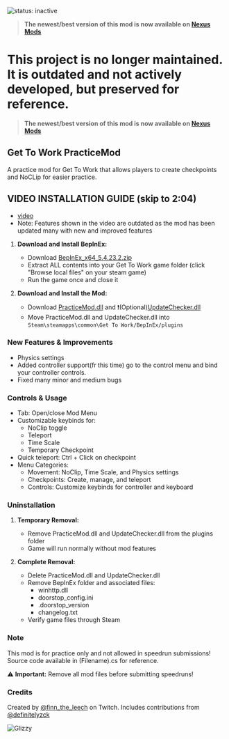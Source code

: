 ![status: inactive](https://img.shields.io/badge/status-inactive-red)
> **The newest/best version of this mod is now available on [Nexus Mods](https://www.nexusmods.com/gettowork/mods/2)**  
# This project is no longer maintained. It is outdated and not actively developed, but preserved for reference.
> **The newest/best version of this mod is now available on [Nexus Mods](https://www.nexusmods.com/gettowork/mods/2)** 




## Get To Work PracticeMod
A practice mod for Get To Work that allows players to create checkpoints and NoCLip for easier practice.

## VIDEO INSTALLATION GUIDE (skip to 2:04) 
   - [video](https://www.youtube.com/watch?v=_EK-lcjYsJo)
   - Note: Features shown in the video are outdated as the mod has been updated many with new and improved features

1. **Download and Install BepInEx:**
   - Download [BepInEx_x64_5.4.23.2.zip](https://github.com/Elwilo3/GTW-practice-mod/raw/refs/heads/main/files/BepInEx_win_x64_5.4.23.2.zip)
   - Extract ALL contents into your Get To Work game folder (click "Browse local files" on your steam game)
   - Run the game once and close it

2. **Download and Install the Mod:**
   - Download [PracticeMod.dll](https://github.com/Elwilo3/GTW-practice-mod/raw/refs/heads/main/files/PracticeModhotfix.dll) and ❗(Optional)[UpdateChecker.dll](https://github.com/Elwilo3/GTW-practice-mod/raw/refs/heads/main/files/UpdateChecker.dll)
   - Move PracticeMod.dll and UpdateChecker.dll into `Steam\steamapps\common\Get To Work/BepInEx/plugins`

### New Features & Improvements
- Physics settings
- Added controller support(fr this time) go to the control menu and bind your controller controls.
- Fixed many minor and medium bugs

### Controls & Usage
- Tab: Open/close Mod Menu
- Customizable keybinds for:
  - NoClip toggle
  - Teleport
  - Time Scale
  - Temporary Checkpoint
- Quick teleport: Ctrl + Click on checkpoint
- Menu Categories:
  - Movement: NoClip, Time Scale, and Physics settings
  - Checkpoints: Create, manage, and teleport
  - Controls: Customize keybinds for controller and keyboard

### Uninstallation
1. **Temporary Removal:**
   - Remove PracticeMod.dll and UpdateChecker.dll from the plugins folder
   - Game will run normally without mod features

2. **Complete Removal:**
   - Delete PracticeMod.dll and UpdateChecker.dll
   - Remove BepInEx folder and associated files:
     - winhttp.dll
     - doorstop_config.ini
     - .doorstop_version
     - changelog.txt
   - Verify game files through Steam

### Note
This mod is for practice only and not allowed in speedrun submissions!
Source code available in (Filename).cs for reference.

⚠️ **Important:** Remove all mod files before submitting speedruns!

### Credits
Created by [@finn_the_leech](twitch.tv/finn_the_leech) on Twitch. 
Includes contributions from [@definitelyzck](youtube.com/@definitelyzck)

![Glizzy](https://villacocina.com/wp-content/uploads/2023/04/Mexican-Hotdogs-WEBSITE-scaled.jpg)
